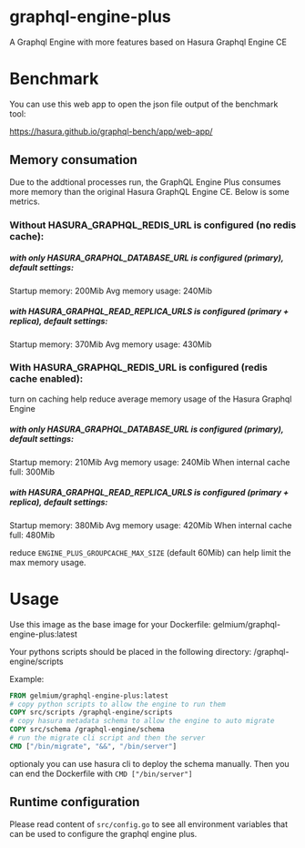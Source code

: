 # graphql-engine-plus
A Graphql Engine with more features based on Hasura Graphql Engine CE

# Benchmark
You can use this web app to open the json file output of the benchmark tool:

https://hasura.github.io/graphql-bench/app/web-app/

## Memory consumation
Due to the addtional processes run, the GraphQL Engine Plus consumes more memory than the original Hasura GraphQL Engine CE. Below is some metrics.

### Without HASURA_GRAPHQL_REDIS_URL is configured (no redis cache):
##### with only HASURA_GRAPHQL_DATABASE_URL is configured (primary), default settings:
Startup memory: 200Mib
Avg memory usage: 240Mib 

##### with HASURA_GRAPHQL_READ_REPLICA_URLS is configured (primary + replica), default settings:
Startup memory: 370Mib
Avg memory usage: 430Mib

### With HASURA_GRAPHQL_REDIS_URL is configured (redis cache enabled):
turn on caching help reduce average memory usage of the Hasura Graphql Engine
##### with only HASURA_GRAPHQL_DATABASE_URL is configured (primary), default settings:
Startup memory: 210Mib
Avg memory usage: 240Mib
When internal cache full: 300Mib

##### with HASURA_GRAPHQL_READ_REPLICA_URLS is configured (primary + replica), default settings:
Startup memory: 380Mib
Avg memory usage: 420Mib
When internal cache full: 480Mib

reduce `ENGINE_PLUS_GROUPCACHE_MAX_SIZE` (default 60Mib) can help limit the max memory usage.

# Usage
Use this image as the base image for your Dockerfile: gelmium/graphql-engine-plus:latest

Your pythons scripts should be placed in the following directory: /graphql-engine/scripts

Example:
```Dockerfile
FROM gelmium/graphql-engine-plus:latest
# copy python scripts to allow the engine to run them
COPY src/scripts /graphql-engine/scripts
# copy hasura metadata schema to allow the engine to auto migrate
COPY src/schema /graphql-engine/schema
# run the migrate cli script and then the server
CMD ["/bin/migrate", "&&", "/bin/server"]
```
optionaly you can use hasura cli to deploy the schema manually. Then you can end the Dockerfile with `CMD ["/bin/server"]`

## Runtime configuration
Please read content of `src/config.go` to see all environment variables that can be used to configure the graphql engine plus.
